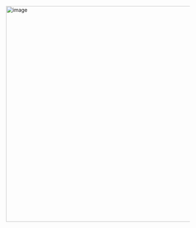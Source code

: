<img width="1370" height="589" alt="image" src="https://github.com/user-attachments/assets/073a1bb9-734e-4ef1-bce3-888397a17c22" />
